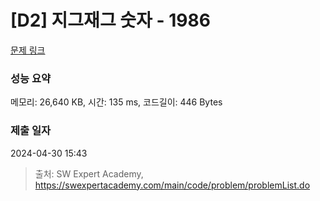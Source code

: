 # [D2] 지그재그 숫자 - 1986 

[문제 링크](https://swexpertacademy.com/main/code/problem/problemDetail.do?contestProbId=AV5PxmBqAe8DFAUq) 

### 성능 요약

메모리: 26,640 KB, 시간: 135 ms, 코드길이: 446 Bytes

### 제출 일자

2024-04-30 15:43



> 출처: SW Expert Academy, https://swexpertacademy.com/main/code/problem/problemList.do